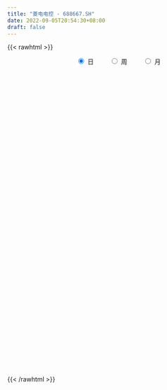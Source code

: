 ```yaml
---
title: "菱电电控 - 688667.SH"
date: 2022-09-05T20:54:30+08:00
draft: false
---
```

{{< rawhtml >}}
    <div style="text-align: center">
        <label style="padding: 1rem;"><input style="margin-right: .5rem" type="radio" name="period" value="D" checked onclick="period_change(this)">日</label>
        <label style="padding: 1rem;"><input style="margin-right: .5rem" type="radio" name="period" value="W" onclick="period_change(this)">周</label>
        <label style="padding: 1rem;"><input style="margin-right: .5rem" type="radio" name="period" value="M" onclick="period_change(this)">月</label>
    </div>
    <div id="chart" style="height: 700px;"></div> 
    <script type="text/javascript">
        const D_v = [83062.87,38731.91,27242.84,22578.57,22275.54,16619.44,26295.69,25193.12,20826.69,11659.57,15206.66,19882.47,23488.96,14544.89,11887.47,14678.68,9202.84,6210.39,8823.14,10840.02,5930.04,11338.79,9019.17,8621.81,9186.19,15242.02,8904.04,6105.09,7535.55,6011.94,9050.65,6137.76,12866.43,15807.91,8404.51,10690.85,14941.95,11174.95,5249.96,4765.83,6447.83,5809.7,5090.44,8064.4,7043.35,8883.56,5814.82,5307.59,7412.63,4238.15,7232.01,9506.59,6952.05,6173.7,9024.76,11838.43,17291.93,20169.64,8026.82,8095.59,6667.42,10990.7,6588.0,9514.08,9578.6,9342.02,7679.97,7599.8,7443.29,7570.24,16611.39,11583.08,10055.47,9971.17,10267.0,11761.81,7017.27,9706.35,8349.54,5754.75,6865.23,7679.31,7766.38,3875.9,15594.75,4942.57,19813.0,5285.28,24636.66,16861.98,21235.55,16508.68,18425.25,11705.78,11246.49,9467.06,11924.41,8306.04,9590.76,8784.86,9569.49,8852.73,6926.53,5412.96,12227.94,10014.97,4753.33,8926.35,5471.52,5369.03,8969.43,6254.76,11001.33,9430.23,12262.06,21047.36,9532.47,6153.41,7990.65,3463.07,3724.93,4360.95,10277.96,8457.02,8461.71,6341.97,9592.4,5405.01,3645.75,3379.59,5036.85,2722.4,2068.01,3797.58,4268.1,4592.15,2267.52,3653.15,2375.15,1795.38,2483.72,5656.86,4809.94,8754.34,4468.01,8127.35,6470.82,2776.12,2508.82,2187.34,5639.76,5220.76,6731.01,9719.33,10359.89,7765.58,4986.71,4414.93,6612.04,5803.14,13145.31,8875.97,10693.76,6240.08,8437.22,7717.27,8332.09,8336.71,3746.41,7191.02,6007.59,4698.23,3127.93,2503.92,4545.16,4669.7,2706.5,3180.23,3602.49,3842.63,10440.61,8747.02,9941.87,5035.49,4680.36,2518.75,3553.11,2708.49,4131.09,3103.57,2901.94,5760.82,4913.28,3819.11,5449.59,2855.12,3267.81,4180.73,7366.61,5067.42,4573.16,5538.0,4660.41,2763.52,5533.31,3605.43,2997.43,7052.17,5775.67,4184.83,5349.33,4985.08,4321.54,5488.72,5740.77,4993.97,3545.35,3182.24,1951.8,3772.0,3714.0,2552.86,1934.97,4053.24,2025.68,2050.69,3472.4,2001.17,1514.48,3881.77,3468.69,4958.19,6758.53,11739.04,6011.29,3214.56,4167.39,3935.86,4465.78,7478.72,5695.05,3925.74,2900.26,4652.15,11894.21,13732.74,17114.96,6079.01,9648.64,6656.03,3202.7,3775.82,3714.46,2433.09,3779.94,10786.77,8410.11,8455.99,4778.32,3303.98,7806.07,6369.78,3367.47,2465.21,2852.52,6864.76,7965.47,4377.34,3951.01,2940.58,2538.26,4268.91,7522.85,5042.66,6709.03,8633.46,6966.04,2784.97,4976.55,5271.11,9358.97,7040.95,7827.78,11290.28,8589.46,5148.34,5050.43,3690.03,5425.7,19236.85,8534.3,5813.13,6245.5,4363.27,5202.83,5600.59,8027.4,10409.62,9098.51,11894.38,4631.57,8157.2,6703.67,4921.72,9949.87,5853.4,6522.6,7835.5,7508.24,10501.51,8094.4,6495.34,5259.08,7290.19,6193.24,8984.94,4495.71,9944.07,5340.65,4349.74,5861.08,5189.69,5080.36,4760.88,3351.28,8136.89,7145.86,14251.62,13724.52,12373.69,14164.86,6922.42,10588.39,7332.03,6058.62,7212.17,3576.65,10825.0,10781.61,11081.25,5394.6,7120.72,8456.01,6559.71,3578.01,5401.62,6712.47,6497.8,5084.06,13612.53,8058.63,22581.75,17571.24,8474.79,11420.19,7256.47,6389.33,14240.74,7976.32,11346.12,6924.96,7088.41,5311.26]
const D_histogram = [0.0,-1.3727179487,-2.2333269633,-2.584266938,-2.5984892551,-2.1690808979,-0.7574021721,-0.116337366,-0.1894537132,0.0362591419,0.1840013436,0.7322814333,1.4501460145,1.9551210318,2.0570551909,2.7278833059,2.8842701854,2.8106570463,2.0963884998,1.423582178,0.7219965399,-0.0748138021,-0.2984169462,-0.7176821559,-0.6788420348,-0.1210629159,-0.1068271189,-0.250619834,-0.3270848877,-0.36999806,-0.2343499366,0.1074720884,0.2872164937,0.8517980881,1.0906202574,1.3604227754,0.5474987182,-0.2772773128,-0.9181950345,-1.1848213883,-1.7100748561,-1.770579724,-1.7636018415,-1.9550949177,-2.0503602514,-1.6180720988,-1.4305870156,-0.9691473203,-0.4403035164,-0.2762847248,0.0397499624,0.5448121674,1.0059799556,1.2504325215,0.9528234859,0.2733688524,-0.5721335342,-1.4090762484,-1.8234259857,-2.1161425865,-2.0986649153,-2.163694131,-1.992575262,-1.6363907189,-1.2627538528,-0.7640605886,-0.3658240195,-0.1520642783,0.0041329845,0.0171362834,0.4878614007,0.9580371413,1.2249008413,1.5434714882,1.4090023948,0.9293204427,0.6436665893,0.5652471499,0.6591077421,0.5858551884,0.6758455715,0.6934169989,0.4607940727,0.2758659294,-0.3149116802,-0.7403691907,-0.7503989652,-0.8449786857,0.3353568692,1.2438260449,1.815926283,2.4832158326,2.0188955478,1.7272197451,1.3936489142,1.2510691884,1.6431693907,1.7143020856,2.0418531998,2.321950266,2.1087959454,2.0861592818,1.7224327941,1.3342814057,1.709472132,1.7443784656,1.6386912217,0.8595655312,0.364758365,-0.023739056,-0.361559874,-0.4595459237,-0.0474743408,0.4987868192,1.6169439111,0.3464441924,-0.731247717,-1.3906141352,-2.0034037972,-2.3773645726,-2.7227523424,-2.5785577815,-1.6767171263,-1.0390655129,-0.8999185332,-1.0184792146,-1.4119213362,-1.7444889414,-1.7979590289,-1.9893217925,-1.6635103579,-1.3695331071,-1.1409834214,-1.1096035129,-1.4900157939,-1.8154613601,-2.1592851462,-2.1681272304,-1.9564987431,-1.806685753,-1.7491309387,-1.0789849637,-0.2987804205,0.5982564467,1.0772392619,1.6067777278,1.9955450062,2.1364962869,2.0071164562,1.947269535,2.0394699295,1.9373294301,1.7232531045,2.2076568932,2.9717942145,3.3538911229,3.4037641372,3.3014037284,2.9380944748,2.802015047,3.3917612918,3.639003001,3.9923773381,4.1721368273,4.012908993,3.3564226224,3.6562819303,2.8345959745,2.139176078,2.5047217606,2.8511523704,2.3593933473,1.8438597718,1.2200992119,1.2476525504,0.6006302597,-0.1430926932,-0.9604429088,-1.3168654877,-1.74050246,-3.2554210399,-2.7152373833,-3.3915913259,-3.5913187336,-3.3549496257,-3.2290648439,-3.227190261,-2.6703726124,-2.2929899271,-2.2404651946,-1.7382619224,-0.593667345,0.2273844425,0.3508958477,-0.2744822361,-0.7340402205,-1.5023289142,-2.2544990352,-2.3884879156,-3.1787273412,-4.0118947799,-3.6366074214,-3.7348241829,-3.5201060686,-3.7895846945,-3.2446736006,-2.7612351189,-1.4521392432,-0.0022827577,0.8509805682,0.6997102053,0.1548962384,0.0361821779,-0.2853997677,-0.805971762,-1.0641235529,-1.3377575759,-1.6024258409,-1.9064892527,-2.1690112802,-1.8960326841,-2.0676804208,-2.2854060224,-2.1771562802,-1.5060105113,-1.2413238531,-1.1856462541,-1.1144072416,-1.0958741011,-1.3207244429,-0.7956219082,-0.638575659,-0.2173903024,-0.2814735916,-0.2245163984,-0.19244665,-0.3673950324,-0.6627280943,-0.7510421211,-1.0695726734,-1.2707556911,-1.2043409034,-0.9875302245,-0.799164549,-0.2780253624,0.6158193277,1.6822446816,2.2227433227,3.1124065037,3.373296098,3.5556751666,3.2493458859,3.0340056227,2.5839549329,2.0600167071,2.5872271767,2.9101135966,2.8612037434,2.0807149675,1.3909528542,0.8127426679,-0.2727202329,-0.9363851384,-1.6146480457,-1.9092750683,-1.730499094,-1.0211146278,-0.7613196609,-0.4601596271,-0.5881531608,-0.8086030515,-1.3812046177,-1.9652265147,-1.7657107726,-1.8939222111,-1.3179563035,-0.6775356709,-0.2910343305,-0.2172994902,0.2460663716,1.2734095546,1.8437988017,2.5301878576,3.0382129505,3.5917015651,3.5429805587,3.5484360919,3.2839990554,3.3437046882,3.3979910613,3.0413443881,2.9347602592,3.0527319695,2.9843259578,2.5118974703,2.1779710384,2.545834697,3.1951013778,2.9608981922,2.4031202187,1.8117985563,2.2301728147,2.1465153863,1.7457728106,0.5461992171,-0.2647123513,-0.3211219588,-0.6003769631,-1.2872883595,-1.5289786901,-0.8876977399,-0.6384502073,-0.417427023,-0.7110199117,-1.3331273616,-1.9302089554,-2.4784581935,-2.8347140675,-2.9038205984,-2.782706411,-2.2437055509,-2.4487149,-2.5472373603,-2.5910198813,-2.5297505479,-1.6349089846,-0.8121678971,0.0025993832,1.1232013213,2.107432855,3.4054498715,3.7266718261,3.6655953902,3.5831106472,3.2536213548,2.7951255242,2.4195777973,2.4975656794,2.6579490157,2.2179722019,1.367379897,0.2543077812,-0.205443758,-0.7448696273,-1.225124616,-1.8828314987,-2.8637957741,-3.515893517,-3.6503560735,-3.98681824,-3.4773874028,-4.0519883511,-4.1983748968,-4.2333444027,-4.8130493412,-5.2799246068,-5.4844951072,-5.6526817282,-5.5140728146,-5.3839998785,-5.1906450541,-4.5436697092,-4.0724462049]
const D_fast = [0.0,-1.7158974359,-3.1348381912,-4.1318449005,-4.7956895314,-4.9085513986,-3.6862232159,-3.0742427512,-3.1947225267,-2.9599448862,-2.7662023486,-2.0348519006,-0.9544508157,0.0393044595,0.6555024163,2.0083013578,2.8857557837,3.5148069062,3.3246354846,3.0077247073,2.4866382041,1.6711244116,1.372917031,0.7742312823,0.6433608948,1.1708742847,1.158403302,0.9519556284,0.7937193527,0.6583066654,0.7353673046,1.1040573518,1.3556058804,2.1331369968,2.6446142305,3.2545224423,2.5784730648,1.6843777056,0.8139112252,0.2510795243,-0.7016926575,-1.2048424563,-1.6387650342,-2.3190318399,-2.9268872365,-2.8991171086,-3.0692787793,-2.850125914,-2.4313579893,-2.3364103789,-2.0104382011,-1.3691729542,-0.6565101771,-0.0994494809,-0.158852645,-0.7699650654,-1.7585008356,-2.9477126118,-3.8179188455,-4.639671093,-5.1468596506,-5.7528123991,-6.0798373456,-6.1327504821,-6.0748020793,-5.7671239623,-5.4603433981,-5.2845997264,-5.1273692175,-5.1100818477,-4.5173913802,-3.8077063543,-3.234617444,-2.5301789251,-2.3123974197,-2.5597492611,-2.6844864673,-2.6215941192,-2.3629565915,-2.289745348,-2.030793572,-1.8398678949,-1.9572923029,-2.0732539639,-2.7427594935,-3.3533093017,-3.5509388175,-3.8567632094,-2.5925884372,-1.3731627503,-0.3470809415,0.9410125662,0.9814161684,1.121545302,1.1363866996,1.3065742709,2.1094668209,2.6091750372,3.4471894514,4.3077740841,4.6218187498,5.1207219066,5.1876036175,5.1330225805,5.9355813398,6.4065822898,6.7105678513,6.1463335436,5.7427159687,5.3482837836,4.9200729972,4.7072004666,5.1074034643,5.778361329,7.3007543988,6.1168657281,4.8563618895,3.8493419374,2.7357013261,1.7673994076,0.7413235522,0.2408786678,0.7235400413,1.1014252765,1.0155926229,0.6424121379,-0.1040103178,-0.8727001583,-1.3756600031,-2.0643532148,-2.1544193696,-2.2028253956,-2.2595215652,-2.505542535,-3.2584587645,-4.0377696707,-4.9214147433,-5.4722886351,-5.7497848336,-6.0516432817,-6.4313712022,-6.0309714681,-5.32546203,-4.2788610511,-3.5305684204,-2.5993355226,-1.7116819927,-1.0366066403,-0.6642073569,-0.2372368943,0.3648309826,0.7470228407,0.9637597912,2.0000778033,3.5071636782,4.7277333673,5.6285474159,6.3515379392,6.7227523044,7.2871766382,8.7248632059,9.8818556655,11.233324337,12.4561180331,13.300117447,13.482736732,14.6966665225,14.5836295604,14.4230036834,15.4147298061,16.4739485085,16.5720378222,16.5174691897,16.1987334327,16.5381999088,16.0413351831,15.2618390569,14.2043781141,13.5187391633,12.659976576,10.3312027361,10.1925770469,8.6683252728,7.5707681817,6.9683998832,6.287018454,5.4820954716,5.3713199672,5.1754551707,4.6678636045,4.7355013962,5.7316791373,6.6095770354,6.8208124026,6.1268137597,5.4837457202,4.339874798,3.0240799181,2.2929690588,0.708047798,-1.1280933357,-1.6619578326,-2.6938806398,-3.3591890427,-4.5760638422,-4.8423211485,-5.0491914465,-4.1031303815,-2.6538445855,-1.5878361176,-1.5641789291,-2.0702688364,-2.1799373525,-2.57286924,-3.2949341748,-3.8191168539,-4.4271902708,-5.0924649961,-5.8731507211,-6.6779255686,-6.8789551435,-7.5675229855,-8.3566000926,-8.7926394205,-8.4979962794,-8.5436405845,-8.7843745491,-8.991737347,-9.2471727317,-9.8022041843,-9.4760071265,-9.4786047921,-9.1117670111,-9.2462186982,-9.2453906046,-9.2614325188,-9.5282296592,-9.9892447447,-10.2653193017,-10.8512430225,-11.370114963,-11.6047854011,-11.6348572782,-11.6462827401,-11.194649894,-10.146850372,-8.6598638477,-7.5636793759,-5.895914569,-4.7917009502,-3.7204030899,-3.2143958992,-2.6712347566,-2.4752967132,-2.4842307623,-1.3102134986,-0.2597986794,0.4065924031,0.1462823692,-0.1957415305,-0.5707660499,-1.724409009,-2.622170199,-3.7040951177,-4.4760409074,-4.7298897066,-4.2757838974,-4.2063188458,-4.0201987187,-4.2952305427,-4.7178311962,-5.6357339169,-6.7110624426,-6.9529743935,-7.5546663848,-7.3081895531,-6.8371528382,-6.5234100805,-6.5040001127,-5.979117658,-4.6334220863,-3.6020831388,-2.2831471186,-1.015568788,0.4358452179,1.2728693511,2.1654339073,2.7219966347,3.6176284396,4.521412578,4.9251020017,5.5522079377,6.4333626404,7.1110381181,7.2665839982,7.4771503259,8.4814726587,9.929514684,10.4355360465,10.4785381277,10.3401661043,11.3160835663,11.7690549846,11.8047556115,10.7417318223,9.864642166,9.7279520688,9.2986028238,8.2898693375,7.6659343344,8.0852908496,8.1749258304,8.2915922589,7.8202443923,6.8648551019,5.7852212693,4.6173574829,3.552423092,2.7573614115,2.1827989961,2.1608734685,1.3436853944,0.6083535941,-0.0831838973,-0.6543522009,-0.1682378837,0.4514612296,1.2668783556,2.668280624,4.1793703714,6.3287498559,7.581639767,8.4369621787,9.2502550974,9.7341711438,9.9744566941,10.2038034166,10.9061827186,11.7310533088,11.8455695455,11.3368222148,10.2873270444,9.7762145656,9.0505712895,8.2640351468,7.1356203894,5.4387071705,3.9076360484,2.8605844735,1.527417747,1.1675017335,-0.4200963026,-1.6160765725,-2.7093821791,-4.4923494529,-6.2792058702,-7.8549001473,-9.4362572004,-10.6761664904,-11.892093524,-12.9963999632,-13.4853420455,-14.0322300925]
const D_slow = [0.0,-0.3431794872,-0.901511228,-1.5475779625,-2.1972002763,-2.7394705007,-2.9288210438,-2.9579053853,-3.0052688136,-2.9962040281,-2.9502036922,-2.7671333339,-2.4045968302,-1.9158165723,-1.4015527746,-0.7195819481,0.0014855983,0.7041498599,1.2282469848,1.5841425293,1.7646416643,1.7459382137,1.6713339772,1.4919134382,1.3222029295,1.2919372005,1.2652304208,1.2025754623,1.1208042404,1.0283047254,0.9697172412,0.9965852634,1.0683893868,1.2813389088,1.5539939731,1.894099667,2.0309743465,1.9616550183,1.7321062597,1.4359009126,1.0083821986,0.5657372676,0.1248368072,-0.3639369222,-0.876526985,-1.2810450098,-1.6386917637,-1.8809785937,-1.9910544728,-2.060125654,-2.0501881635,-1.9139851216,-1.6624901327,-1.3498820023,-1.1116761309,-1.0433339178,-1.1863673013,-1.5386363634,-1.9944928599,-2.5235285065,-3.0481947353,-3.5891182681,-4.0872620836,-4.4963597633,-4.8120482265,-5.0030633737,-5.0945193785,-5.1325354481,-5.131502202,-5.1272181311,-5.0052527809,-4.7657434956,-4.4595182853,-4.0736504133,-3.7213998145,-3.4890697039,-3.3281530565,-3.1868412691,-3.0220643336,-2.8756005364,-2.7066391436,-2.5332848938,-2.4180863757,-2.3491198933,-2.4278478133,-2.612940111,-2.8005398523,-3.0117845237,-2.9279453064,-2.6169887952,-2.1630072245,-1.5422032663,-1.0374793794,-0.6056744431,-0.2572622146,0.0555050825,0.4662974302,0.8948729516,1.4053362516,1.9858238181,2.5130228044,3.0345626248,3.4651708234,3.7987411748,4.2261092078,4.6622038242,5.0718766296,5.2867680124,5.3779576037,5.3720228397,5.2816328712,5.1667463903,5.1548778051,5.2795745099,5.6838104876,5.7704215357,5.5876096065,5.2399560727,4.7391051234,4.1447639802,3.4640758946,2.8194364492,2.4002571677,2.1404907894,1.9155111561,1.6608913525,1.3079110184,0.8717887831,0.4222990258,-0.0750314223,-0.4909090118,-0.8332922885,-1.1185381439,-1.3959390221,-1.7684429706,-2.2223083106,-2.7621295971,-3.3041614047,-3.7932860905,-4.2449575287,-4.6822402634,-4.9519865044,-5.0266816095,-4.8771174978,-4.6078076823,-4.2061132504,-3.7072269988,-3.1731029271,-2.6713238131,-2.1845064293,-1.6746389469,-1.1903065894,-0.7594933133,-0.20757909,0.5353694636,1.3738422444,2.2247832787,3.0501342108,3.7846578295,4.4851615912,5.3331019142,6.2428526644,7.240946999,8.2839812058,9.287208454,10.1263141096,11.0403845922,11.7490335858,12.2838276053,12.9100080455,13.6227961381,14.2126444749,14.6736094179,14.9786342209,15.2905473584,15.4407049234,15.4049317501,15.1648210229,14.835604651,14.400479036,13.586623776,12.9078144302,12.0599165987,11.1620869153,10.3233495089,9.5160832979,8.7092857326,8.0416925796,7.4684450978,6.9083287991,6.4737633185,6.3253464823,6.3821925929,6.4699165548,6.4012959958,6.2177859407,5.8422037121,5.2785789533,4.6814569744,3.8867751391,2.8838014442,1.9746495888,1.0409435431,0.1609170259,-0.7864791477,-1.5976475478,-2.2879563276,-2.6509911384,-2.6515618278,-2.4388166858,-2.2638891344,-2.2251650748,-2.2161195304,-2.2874694723,-2.4889624128,-2.754993301,-3.089432695,-3.4900391552,-3.9666614684,-4.5089142884,-4.9829224594,-5.4998425647,-6.0711940702,-6.6154831403,-6.9919857681,-7.3023167314,-7.5987282949,-7.8773301053,-8.1512986306,-8.4814797413,-8.6803852184,-8.8400291331,-8.8943767087,-8.9647451066,-9.0208742062,-9.0689858687,-9.1608346268,-9.3265166504,-9.5142771807,-9.781670349,-10.0993592718,-10.4004444977,-10.6473270538,-10.847118191,-10.9166245316,-10.7626696997,-10.3421085293,-9.7864226986,-9.0083210727,-8.1649970482,-7.2760782565,-6.4637417851,-5.7052403794,-5.0592516462,-4.5442474694,-3.8974406752,-3.1699122761,-2.4546113402,-1.9344325983,-1.5866943848,-1.3835087178,-1.451688776,-1.6857850606,-2.0894470721,-2.5667658391,-2.9993906126,-3.2546692696,-3.4449991848,-3.5600390916,-3.7070773818,-3.9092281447,-4.2545292991,-4.7458359278,-5.187263621,-5.6607441737,-5.9902332496,-6.1596171673,-6.23237575,-6.2867006225,-6.2251840296,-5.9068316409,-5.4458819405,-4.8133349761,-4.0537817385,-3.1558563472,-2.2701112075,-1.3830021846,-0.5620024207,0.2739237513,1.1234215167,1.8837576137,2.6174476785,3.3806306709,4.1267121603,4.7546865279,5.2991792875,5.9356379617,6.7344133062,7.4746378543,8.0754179089,8.528367548,9.0859107517,9.6225395983,10.0589828009,10.1955326052,10.1293545174,10.0490740276,9.8989797869,9.577157697,9.1949130245,8.9729885895,8.8133760377,8.7090192819,8.531264304,8.1979824636,7.7154302247,7.0958156764,6.3871371595,5.6611820099,4.9655054071,4.4045790194,3.7924002944,3.1555909543,2.507835984,1.875398347,1.4666711009,1.2636291266,1.2642789724,1.5450793027,2.0719375165,2.9232999844,3.8549679409,4.7713667884,5.6671444502,6.480549789,7.17933117,7.7842256193,8.4086170392,9.0731042931,9.6275973436,9.9694423178,10.0330192631,9.9816583236,9.7954409168,9.4891597628,9.0184518881,8.3025029446,7.4235295654,6.510940547,5.514235987,4.6448891363,3.6318920485,2.5822983243,1.5239622236,0.3206998883,-0.9992812634,-2.3704050402,-3.7835754722,-5.1620936759,-6.5080936455,-7.805754909,-8.9416723363,-9.9597838876]
const D_data = [['2021-03-12', 125.0, 124.5, 118.9, 136.0],['2021-03-15', 116.0, 102.99, 99.99, 116.01],['2021-03-16', 100.1, 101.81, 99.01, 112.18],['2021-03-17', 98.0, 102.8, 96.78, 103.7],['2021-03-18', 105.19, 103.68, 103.68, 111.8],['2021-03-19', 103.6, 108.1, 101.33, 109.82],['2021-03-22', 108.48, 123.83, 107.07, 124.58],['2021-03-23', 123.0, 118.97, 116.68, 129.6],['2021-03-24', 120.0, 111.01, 110.0, 124.8],['2021-03-25', 108.08, 114.68, 108.01, 118.0],['2021-03-26', 113.0, 114.38, 109.04, 116.5],['2021-03-29', 114.0, 121.25, 107.0, 121.56],['2021-03-30', 122.0, 127.32, 120.01, 130.9],['2021-03-31', 128.57, 129.03, 126.2, 135.8],['2021-04-01', 129.48, 127.0, 124.2, 132.99],['2021-04-02', 126.13, 138.0, 126.1, 139.77],['2021-04-06', 137.4, 136.0, 130.03, 138.5],['2021-04-07', 135.3, 135.68, 133.38, 137.97],['2021-04-08', 135.98, 127.62, 126.53, 135.98],['2021-04-09', 127.88, 125.99, 120.0, 129.0],['2021-04-12', 123.6, 123.0, 122.0, 127.36],['2021-04-13', 122.31, 118.25, 116.11, 123.9],['2021-04-14', 118.99, 122.76, 117.3, 124.89],['2021-04-15', 121.17, 118.38, 115.2, 121.17],['2021-04-16', 119.24, 122.73, 117.7, 124.51],['2021-04-19', 122.11, 130.72, 121.6, 134.94],['2021-04-20', 129.72, 125.55, 122.55, 132.13],['2021-04-21', 123.55, 123.25, 121.37, 128.02],['2021-04-22', 123.88, 123.43, 119.33, 124.8],['2021-04-23', 121.07, 123.4, 120.21, 123.9],['2021-04-26', 122.0, 125.79, 121.5, 131.8],['2021-04-27', 128.7, 129.76, 121.37, 129.76],['2021-04-28', 135.0, 129.45, 125.55, 135.0],['2021-04-29', 128.55, 136.92, 128.5, 139.5],['2021-04-30', 135.6, 136.0, 133.38, 138.6],['2021-05-06', 136.11, 139.0, 134.36, 144.55],['2021-05-07', 138.5, 125.0, 124.08, 139.8],['2021-05-10', 124.45, 120.8, 118.0, 125.36],['2021-05-11', 118.98, 118.91, 118.04, 121.3],['2021-05-12', 118.03, 120.52, 116.02, 120.99],['2021-05-13', 119.11, 114.14, 114.0, 121.7],['2021-05-14', 114.18, 117.09, 111.22, 119.45],['2021-05-17', 115.88, 116.42, 115.01, 118.58],['2021-05-18', 116.0, 111.92, 111.48, 117.2],['2021-05-19', 112.28, 110.65, 109.88, 114.44],['2021-05-20', 112.86, 116.55, 111.14, 116.97],['2021-05-21', 119.0, 113.73, 113.02, 119.0],['2021-05-24', 113.5, 117.71, 112.01, 119.11],['2021-05-25', 117.01, 120.4, 116.5, 122.18],['2021-05-26', 118.77, 117.13, 117.01, 121.2],['2021-05-27', 117.11, 119.95, 116.53, 122.78],['2021-05-28', 120.0, 124.5, 119.11, 127.65],['2021-05-31', 125.0, 126.94, 122.8, 127.5],['2021-06-01', 126.0, 126.83, 124.42, 129.56],['2021-06-02', 126.69, 120.6, 120.02, 127.5],['2021-06-03', 120.05, 113.5, 113.08, 120.81],['2021-06-04', 113.7, 107.0, 105.11, 115.0],['2021-06-07', 106.09, 101.55, 100.13, 106.84],['2021-06-08', 101.56, 101.9, 100.5, 102.88],['2021-06-09', 102.0, 99.6, 99.11, 102.54],['2021-06-10', 100.0, 100.65, 99.6, 102.2],['2021-06-11', 101.0, 97.3, 96.8, 101.65],['2021-06-15', 97.0, 98.33, 96.89, 100.37],['2021-06-16', 97.7, 100.01, 97.7, 102.1],['2021-06-17', 100.01, 100.38, 97.27, 100.66],['2021-06-18', 100.0, 102.8, 99.02, 103.66],['2021-06-21', 102.8, 102.8, 101.11, 104.1],['2021-06-22', 102.1, 101.21, 100.0, 103.66],['2021-06-23', 101.5, 100.7, 98.5, 101.5],['2021-06-24', 100.1, 98.64, 97.71, 100.59],['2021-06-25', 98.64, 105.17, 98.02, 107.45],['2021-06-28', 106.0, 107.6, 105.3, 109.45],['2021-06-29', 106.81, 107.27, 105.2, 110.57],['2021-06-30', 107.0, 110.01, 105.71, 110.5],['2021-07-01', 111.11, 105.46, 105.05, 113.0],['2021-07-02', 105.5, 99.89, 99.7, 105.57],['2021-07-05', 99.03, 100.39, 98.91, 101.9],['2021-07-06', 100.3, 102.02, 97.0, 102.18],['2021-07-07', 101.35, 104.27, 100.0, 105.87],['2021-07-08', 104.9, 102.31, 101.83, 106.02],['2021-07-09', 101.51, 104.51, 100.67, 105.01],['2021-07-12', 105.01, 104.07, 102.33, 106.02],['2021-07-13', 104.15, 100.46, 99.01, 104.15],['2021-07-14', 100.29, 99.88, 99.58, 101.66],['2021-07-15', 99.6, 92.33, 90.97, 99.6],['2021-07-16', 91.3, 90.86, 89.82, 92.45],['2021-07-19', 91.01, 93.9, 84.34, 94.75],['2021-07-20', 92.53, 91.5, 90.51, 94.16],['2021-07-21', 90.81, 109.8, 90.19, 109.8],['2021-07-22', 110.99, 112.3, 108.0, 112.97],['2021-07-23', 114.9, 112.99, 112.3, 121.5],['2021-07-26', 113.5, 119.01, 111.15, 119.96],['2021-07-27', 117.0, 107.0, 104.0, 120.2],['2021-07-28', 106.9, 108.5, 104.01, 113.0],['2021-07-29', 111.83, 107.47, 106.58, 112.3],['2021-07-30', 105.55, 109.62, 105.05, 114.21],['2021-08-02', 110.59, 118.2, 110.59, 122.52],['2021-08-03', 117.02, 116.88, 115.06, 119.88],['2021-08-04', 115.07, 122.85, 115.07, 130.1],['2021-08-05', 121.18, 125.9, 120.46, 126.77],['2021-08-06', 125.9, 122.0, 119.02, 128.98],['2021-08-09', 122.0, 125.83, 117.4, 127.88],['2021-08-10', 124.15, 122.5, 121.0, 125.99],['2021-08-11', 120.1, 121.9, 119.38, 122.49],['2021-08-12', 121.9, 133.23, 121.09, 136.27],['2021-08-13', 135.24, 132.1, 130.56, 139.88],['2021-08-16', 134.39, 132.2, 127.87, 134.98],['2021-08-17', 130.5, 123.1, 121.94, 132.2],['2021-08-18', 121.51, 124.46, 121.02, 125.7],['2021-08-19', 123.0, 124.3, 121.21, 127.5],['2021-08-20', 124.33, 123.57, 119.0, 124.5],['2021-08-23', 125.0, 125.81, 123.0, 128.95],['2021-08-24', 124.8, 133.59, 121.1, 134.65],['2021-08-25', 132.95, 138.8, 130.05, 142.66],['2021-08-26', 138.92, 152.12, 136.72, 153.69],['2021-08-27', 134.64, 123.37, 122.0, 137.73],['2021-08-30', 123.0, 120.07, 118.0, 127.0],['2021-08-31', 122.12, 120.52, 118.1, 123.5],['2021-09-01', 120.56, 117.0, 112.92, 121.4],['2021-09-02', 117.0, 116.19, 114.88, 117.5],['2021-09-03', 113.35, 113.09, 112.59, 116.88],['2021-09-06', 113.82, 117.0, 113.38, 119.77],['2021-09-07', 118.5, 128.0, 115.55, 135.0],['2021-09-08', 128.0, 128.1, 128.0, 134.49],['2021-09-09', 132.09, 123.47, 122.09, 132.55],['2021-09-10', 120.2, 119.78, 117.06, 123.47],['2021-09-13', 118.21, 114.18, 113.01, 118.21],['2021-09-14', 113.79, 111.86, 111.19, 115.07],['2021-09-15', 113.54, 112.98, 109.1, 114.45],['2021-09-16', 113.5, 109.09, 109.09, 113.99],['2021-09-17', 111.46, 114.43, 106.68, 115.99],['2021-09-22', 113.32, 114.4, 112.2, 115.95],['2021-09-23', 113.4, 113.85, 113.13, 115.2],['2021-09-24', 113.67, 111.0, 108.3, 113.67],['2021-09-27', 111.0, 103.62, 102.05, 111.0],['2021-09-28', 102.58, 100.78, 100.11, 104.47],['2021-09-29', 100.98, 96.78, 96.5, 101.85],['2021-09-30', 96.78, 97.85, 95.8, 99.91],['2021-10-08', 98.86, 99.0, 97.8, 101.8],['2021-10-11', 99.19, 97.12, 96.9, 99.97],['2021-10-12', 97.33, 94.46, 93.3, 97.74],['2021-10-13', 95.59, 102.29, 95.1, 102.44],['2021-10-14', 101.22, 106.34, 100.0, 107.98],['2021-10-15', 106.14, 111.77, 102.18, 113.8],['2021-10-18', 113.3, 110.26, 109.12, 114.25],['2021-10-19', 111.83, 114.08, 111.0, 121.09],['2021-10-20', 115.44, 115.69, 110.8, 119.5],['2021-10-21', 116.62, 115.19, 113.01, 116.62],['2021-10-22', 113.38, 113.08, 111.05, 115.0],['2021-10-25', 113.07, 114.68, 110.68, 115.08],['2021-10-26', 114.66, 118.0, 114.66, 122.0],['2021-10-27', 115.74, 116.93, 112.0, 118.7],['2021-10-28', 115.0, 116.0, 113.0, 118.98],['2021-10-29', 116.01, 127.0, 115.0, 127.58],['2021-11-01', 126.0, 136.0, 125.38, 139.11],['2021-11-02', 136.03, 137.0, 131.0, 138.98],['2021-11-03', 136.65, 136.98, 134.02, 139.67],['2021-11-04', 136.82, 138.0, 135.0, 141.0],['2021-11-05', 138.67, 136.46, 135.01, 146.0],['2021-11-08', 132.55, 140.85, 132.55, 142.5],['2021-11-09', 139.57, 154.37, 138.22, 156.99],['2021-11-10', 155.0, 156.0, 152.99, 159.97],['2021-11-11', 154.58, 162.99, 151.33, 171.45],['2021-11-12', 163.6, 166.65, 160.72, 172.47],['2021-11-15', 167.89, 167.0, 162.0, 174.0],['2021-11-16', 167.0, 162.9, 154.11, 169.07],['2021-11-17', 165.0, 178.25, 162.39, 178.37],['2021-11-18', 175.8, 167.01, 161.3, 176.0],['2021-11-19', 168.73, 168.19, 164.0, 173.0],['2021-11-22', 167.0, 184.26, 167.0, 188.23],['2021-11-23', 183.89, 190.0, 181.0, 192.58],['2021-11-24', 190.02, 183.18, 179.67, 191.88],['2021-11-25', 183.0, 183.9, 179.6, 187.78],['2021-11-26', 183.88, 182.8, 181.18, 187.0],['2021-11-29', 181.9, 192.5, 175.78, 192.84],['2021-11-30', 195.0, 185.3, 180.0, 195.0],['2021-12-01', 182.36, 182.7, 180.18, 189.1],['2021-12-02', 180.0, 179.28, 178.7, 185.84],['2021-12-03', 179.46, 183.1, 179.46, 188.0],['2021-12-06', 184.55, 181.0, 180.05, 187.6],['2021-12-07', 183.72, 162.05, 158.21, 184.01],['2021-12-08', 162.05, 184.66, 162.05, 187.69],['2021-12-09', 185.11, 168.37, 163.62, 187.17],['2021-12-10', 168.37, 170.82, 164.56, 176.08],['2021-12-13', 173.73, 175.13, 166.25, 182.01],['2021-12-14', 175.0, 173.5, 170.62, 176.78],['2021-12-15', 172.01, 171.0, 166.0, 175.0],['2021-12-16', 172.7, 178.3, 170.75, 179.79],['2021-12-17', 180.21, 177.7, 173.0, 181.6],['2021-12-20', 176.0, 174.0, 170.78, 178.87],['2021-12-21', 177.0, 180.5, 173.19, 182.61],['2021-12-22', 187.0, 193.0, 182.8, 198.88],['2021-12-23', 195.0, 195.04, 187.01, 197.0],['2021-12-24', 196.0, 190.01, 188.27, 200.0],['2021-12-27', 189.6, 180.21, 176.01, 191.8],['2021-12-28', 176.66, 179.84, 172.07, 182.01],['2021-12-29', 177.84, 172.6, 168.0, 177.86],['2021-12-30', 172.21, 167.96, 166.19, 176.82],['2021-12-31', 166.34, 172.15, 162.3, 173.38],['2022-01-04', 170.6, 159.79, 158.38, 171.88],['2022-01-05', 159.0, 152.44, 150.61, 160.73],['2022-01-06', 152.39, 163.62, 150.04, 165.5],['2022-01-07', 163.62, 155.69, 155.44, 164.0],['2022-01-10', 154.78, 157.1, 152.0, 163.65],['2022-01-11', 154.8, 147.9, 146.35, 159.98],['2022-01-12', 149.8, 155.86, 149.8, 156.01],['2022-01-13', 156.28, 155.19, 151.2, 157.5],['2022-01-14', 156.06, 168.36, 153.32, 168.8],['2022-01-17', 167.47, 176.65, 164.78, 179.88],['2022-01-18', 177.0, 175.4, 171.0, 182.0],['2022-01-19', 173.0, 165.0, 160.2, 173.0],['2022-01-20', 164.98, 158.2, 155.33, 165.0],['2022-01-21', 159.92, 161.5, 156.01, 162.86],['2022-01-24', 155.0, 157.34, 153.33, 160.31],['2022-01-25', 156.0, 151.78, 148.0, 159.59],['2022-01-26', 151.8, 151.83, 147.29, 155.49],['2022-01-27', 152.5, 148.81, 145.2, 152.94],['2022-01-28', 149.27, 145.81, 144.0, 152.9],['2022-02-07', 147.65, 141.83, 140.2, 151.5],['2022-02-08', 142.4, 138.57, 135.0, 143.88],['2022-02-09', 138.39, 143.0, 134.52, 143.33],['2022-02-10', 143.0, 135.36, 135.26, 143.0],['2022-02-11', 133.44, 131.15, 131.0, 135.89],['2022-02-14', 130.71, 132.24, 126.69, 135.62],['2022-02-15', 134.6, 138.96, 132.39, 142.0],['2022-02-16', 139.01, 134.28, 133.0, 140.87],['2022-02-17', 132.3, 130.49, 130.2, 136.0],['2022-02-18', 128.51, 129.0, 128.01, 131.49],['2022-02-21', 130.68, 126.55, 126.26, 130.68],['2022-02-22', 126.6, 120.78, 118.81, 126.6],['2022-02-23', 120.39, 128.92, 120.39, 129.97],['2022-02-24', 128.0, 124.33, 121.5, 133.89],['2022-02-25', 127.75, 127.6, 119.37, 128.94],['2022-02-28', 127.31, 121.01, 117.65, 127.84],['2022-03-01', 118.0, 121.02, 118.0, 124.44],['2022-03-02', 121.0, 119.49, 116.3, 121.0],['2022-03-03', 117.98, 114.98, 113.9, 119.34],['2022-03-04', 113.95, 110.46, 109.86, 116.56],['2022-03-07', 110.5, 110.1, 108.39, 113.39],['2022-03-08', 111.4, 104.0, 102.7, 111.88],['2022-03-09', 107.74, 101.7, 99.08, 107.74],['2022-03-10', 104.02, 102.23, 101.5, 106.02],['2022-03-11', 101.82, 102.5, 98.12, 103.57],['2022-03-14', 102.5, 100.99, 99.93, 104.0],['2022-03-15', 101.0, 105.1, 100.0, 108.42],['2022-03-16', 108.0, 112.2, 105.18, 113.76],['2022-03-17', 114.45, 119.1, 114.45, 129.13],['2022-03-18', 122.45, 117.0, 115.0, 123.0],['2022-03-21', 117.66, 126.06, 115.0, 127.99],['2022-03-22', 126.34, 122.68, 121.03, 127.0],['2022-03-23', 123.25, 124.58, 119.39, 126.0],['2022-03-24', 122.8, 119.87, 118.34, 124.0],['2022-03-25', 119.0, 121.25, 119.0, 123.8],['2022-03-28', 119.83, 117.99, 117.34, 120.99],['2022-03-29', 118.64, 115.6, 114.1, 119.1],['2022-03-30', 117.26, 130.05, 116.25, 131.8],['2022-03-31', 127.33, 131.5, 125.64, 136.0],['2022-04-01', 129.0, 129.5, 125.04, 132.0],['2022-04-06', 128.73, 119.75, 118.51, 128.73],['2022-04-07', 120.0, 118.04, 117.88, 120.85],['2022-04-08', 115.0, 116.67, 107.65, 120.0],['2022-04-11', 115.5, 105.81, 104.0, 115.5],['2022-04-12', 104.0, 105.64, 103.15, 108.92],['2022-04-13', 102.03, 100.52, 100.28, 104.33],['2022-04-14', 101.29, 100.94, 99.0, 103.99],['2022-04-15', 100.97, 104.7, 94.9, 108.98],['2022-04-18', 104.23, 112.21, 102.0, 115.39],['2022-04-19', 112.14, 108.01, 107.0, 113.52],['2022-04-20', 108.01, 109.06, 106.0, 111.41],['2022-04-21', 108.99, 103.21, 102.0, 109.2],['2022-04-22', 103.5, 100.0, 99.06, 104.78],['2022-04-25', 98.01, 91.97, 90.8, 100.86],['2022-04-26', 94.42, 86.7, 84.03, 95.0],['2022-04-27', 86.09, 93.27, 83.01, 94.88],['2022-04-28', 92.25, 87.11, 85.3, 92.25],['2022-04-29', 88.5, 95.03, 87.51, 95.84],['2022-05-05', 92.0, 97.47, 92.0, 103.07],['2022-05-06', 95.0, 95.8, 92.55, 97.38],['2022-05-09', 95.0, 92.03, 91.6, 100.0],['2022-05-10', 92.19, 97.49, 92.19, 98.49],['2022-05-11', 99.19, 108.35, 99.19, 111.0],['2022-05-12', 105.16, 107.4, 102.2, 108.66],['2022-05-13', 104.05, 113.29, 104.05, 115.9],['2022-05-16', 115.6, 115.9, 113.39, 120.55],['2022-05-17', 114.8, 121.5, 111.0, 122.0],['2022-05-18', 120.5, 117.8, 117.09, 123.45],['2022-05-19', 114.3, 120.95, 113.3, 121.86],['2022-05-20', 119.25, 119.47, 117.8, 126.0],['2022-05-23', 118.75, 125.62, 117.47, 126.72],['2022-05-24', 131.9, 128.67, 127.3, 143.8],['2022-05-25', 128.99, 125.5, 122.8, 131.59],['2022-05-26', 126.35, 130.1, 124.01, 132.94],['2022-05-27', 129.17, 135.78, 129.17, 137.99],['2022-05-30', 136.0, 136.54, 133.41, 139.66],['2022-05-31', 133.6, 132.85, 132.01, 136.54],['2022-06-01', 132.86, 135.0, 132.0, 137.48],['2022-06-02', 133.0, 146.59, 132.6, 147.0],['2022-06-06', 145.5, 156.09, 145.49, 158.8],['2022-06-07', 154.38, 149.63, 143.03, 154.98],['2022-06-08', 152.0, 146.69, 140.67, 152.0],['2022-06-09', 145.0, 146.03, 142.3, 148.5],['2022-06-10', 146.0, 161.1, 143.59, 162.0],['2022-06-13', 161.03, 158.81, 154.11, 163.99],['2022-06-14', 153.1, 156.49, 148.02, 158.0],['2022-06-15', 156.05, 144.5, 144.03, 159.41],['2022-06-16', 143.8, 145.48, 142.2, 148.9],['2022-06-17', 142.22, 153.79, 142.0, 154.95],['2022-06-20', 155.3, 151.14, 150.0, 158.89],['2022-06-21', 152.09, 144.04, 140.0, 152.09],['2022-06-22', 144.77, 147.31, 144.77, 157.65],['2022-06-23', 149.0, 159.79, 145.31, 161.0],['2022-06-24', 163.01, 157.95, 155.02, 163.01],['2022-06-27', 161.0, 159.7, 153.0, 161.45],['2022-06-28', 158.1, 153.83, 152.07, 164.0],['2022-06-29', 152.5, 147.6, 147.0, 156.47],['2022-06-30', 147.52, 144.43, 141.51, 149.0],['2022-07-01', 143.53, 141.22, 141.0, 146.0],['2022-07-04', 141.13, 140.0, 132.51, 141.47],['2022-07-05', 140.0, 141.0, 137.0, 143.5],['2022-07-06', 138.08, 142.0, 136.65, 144.44],['2022-07-07', 144.84, 147.68, 139.0, 151.0],['2022-07-08', 149.11, 137.96, 137.03, 149.68],['2022-07-11', 136.0, 136.96, 133.0, 139.67],['2022-07-12', 138.02, 135.6, 132.03, 138.02],['2022-07-13', 134.0, 135.22, 133.02, 137.05],['2022-07-14', 135.02, 146.83, 135.02, 151.69],['2022-07-15', 147.8, 149.8, 146.01, 152.96],['2022-07-18', 150.74, 154.0, 149.09, 159.99],['2022-07-19', 155.22, 163.74, 153.85, 169.78],['2022-07-20', 162.5, 169.3, 162.5, 175.88],['2022-07-21', 167.17, 182.0, 167.0, 183.85],['2022-07-22', 178.77, 177.5, 173.1, 180.05],['2022-07-25', 178.94, 177.0, 171.25, 180.99],['2022-07-26', 177.02, 180.0, 168.0, 181.0],['2022-07-27', 176.0, 179.4, 170.28, 181.78],['2022-07-28', 179.4, 179.05, 174.5, 183.8],['2022-07-29', 179.92, 180.99, 175.35, 182.96],['2022-08-01', 178.0, 189.0, 178.0, 194.99],['2022-08-02', 186.0, 194.0, 179.0, 194.98],['2022-08-03', 193.0, 189.01, 180.13, 196.99],['2022-08-04', 186.11, 183.2, 180.35, 186.11],['2022-08-05', 183.2, 176.66, 174.0, 186.0],['2022-08-08', 174.76, 182.03, 169.51, 184.93],['2022-08-09', 182.57, 179.35, 176.85, 188.0],['2022-08-10', 179.45, 177.91, 176.5, 195.88],['2022-08-11', 182.0, 172.67, 172.42, 183.74],['2022-08-12', 172.0, 163.5, 162.83, 176.44],['2022-08-15', 163.07, 161.75, 159.01, 165.43],['2022-08-16', 163.22, 164.22, 159.1, 171.99],['2022-08-17', 166.66, 158.2, 152.02, 166.66],['2022-08-18', 158.2, 167.0, 155.7, 170.88],['2022-08-19', 159.26, 150.8, 147.11, 163.8],['2022-08-22', 144.0, 151.34, 142.02, 151.96],['2022-08-23', 149.97, 149.15, 145.0, 151.65],['2022-08-24', 148.33, 137.15, 135.9, 148.65],['2022-08-25', 135.81, 131.62, 130.02, 137.88],['2022-08-26', 133.3, 128.52, 127.18, 134.52],['2022-08-29', 126.09, 123.05, 122.66, 128.93],['2022-08-30', 125.03, 121.69, 121.0, 125.03],['2022-08-31', 121.24, 117.1, 115.75, 122.8],['2022-09-01', 116.51, 113.5, 111.23, 117.99],['2022-09-02', 113.96, 116.36, 113.23, 121.48],['2022-09-05', 117.29, 112.38, 111.55, 117.41]]
const W_v = [83062.87,127448.3,99181.73,84482.47,35076.39,44096.0,43798.64,52267.26,25632.8,33448.27,34896.57,33696.97,51280.87,53950.17,35022.7,46904.69,53638.53,37693.14,39858.91,87832.47,67353.26,48175.56,43435.13,33489.66,59995.74,30864.53,37899.61,27059.6,8587.99,14780.92,2375.15,23500.24,24351.12,29498.2,34139.15,44758.26,36569.7,23528.69,18704.08,38007.62,17591.8,20498.72,23119.86,19838.99,21951.86,24616.45,22951.05,13925.63,13603.18,20581.66,29068.14,24465.55,53473.07,26997.65,33865.9,15888.37,21919.74,21772.66,32176.91,9751.01,34475.36,33768.54,45255.48,23194.09,44191.28,33951.26,40434.99,32223.16,30685.23,28475.27,61437.11,34767.86,45203.18,30707.82,55834.77,51112.02,47576.55,5311.26]
const W_histogram = [0.0,-1.0466096866,-1.2445789888,0.2091758769,0.3476911035,0.2121905078,0.1623650621,0.9298257393,0.661097841,-0.0473160162,-0.7037020761,-0.3897218096,-1.2872311946,-2.3963182596,-2.6043877547,-2.4306229072,-2.5093059784,-2.1045797301,-2.5792302592,-1.2909005521,-0.5895135635,0.7136930609,2.1786614048,2.4743341124,2.5475769479,1.8284770438,1.7292667519,1.2514860061,0.6811482148,-0.5391646569,-1.1890770417,-0.70313257,-0.2604768841,0.9371759072,2.2585005251,4.9058668196,6.4060335002,7.9280126914,8.4525785638,7.502395134,6.8833245605,6.8350832384,5.2061980674,2.7494635573,1.7553771655,0.4798020954,-1.4699404096,-3.6709467927,-5.1073343107,-5.929671834,-7.3150015319,-8.3780640239,-7.7309681502,-6.6824105931,-5.1666905294,-4.7711190279,-5.0326139198,-5.2168125421,-5.3482479622,-5.0612192382,-3.4483849343,-1.8030270281,0.4270460593,2.5547327028,4.7370112608,5.4358102937,5.8877601928,4.814727483,3.6907655592,3.5490368546,5.0344417307,5.9053348823,5.8328967481,4.596189843,2.7134525264,-0.0930656617,-2.6854226092,-4.479502694]
const W_fast = [0.0,-1.3082621083,-1.8173761577,-0.3113273228,-0.0858893202,-0.168342289,-0.1775764692,0.8223406429,0.7188872048,-0.0013556564,-0.8336672354,-0.6171174213,-1.8364346049,-3.5446012348,-4.4037676686,-4.8376585479,-5.5436681137,-5.6650867979,-6.7845448918,-5.8189403227,-5.264931725,-3.7833018354,-1.7736681403,-0.8594119046,-0.1492748321,-0.4112554753,-0.0781490792,-0.2430583235,-0.6431090611,-1.998213097,-2.9453947422,-2.6352334131,-2.2576969482,-0.82575018,1.0601995692,4.9340325685,8.0357076241,11.5396899882,14.1774005016,15.1028158553,16.2045764219,17.8651059093,17.5377702553,15.7684016345,15.2131595341,14.0575349878,11.7403073804,8.6215642991,5.9083432035,3.6035877217,0.3895076408,-2.7680708572,-4.053717021,-4.6757621122,-4.4517146808,-5.2489229363,-6.7685713081,-8.256973066,-9.7254704767,-10.7037465622,-9.9530084918,-8.7584073427,-6.4215727405,-3.6552029212,-0.2886715481,1.7690800583,3.6929700056,3.8236191665,3.6223486326,4.3678791415,7.1118944503,9.4591213225,10.8449073753,10.757247931,9.552873746,6.7230891424,3.4593765426,0.5454207844]
const W_slow = [0.0,-0.2616524217,-0.5727971689,-0.5205031996,-0.4335804238,-0.3805327968,-0.3399415313,-0.1074850964,0.0577893638,0.0459603598,-0.1299651593,-0.2273956117,-0.5492034103,-1.1482829752,-1.7993799139,-2.4070356407,-3.0343621353,-3.5605070678,-4.2053146326,-4.5280397706,-4.6754181615,-4.4969948963,-3.9523295451,-3.333746017,-2.69685178,-2.2397325191,-1.8074158311,-1.4945443296,-1.3242572759,-1.4590484401,-1.7563177005,-1.932100843,-1.9972200641,-1.7629260873,-1.198300956,0.0281657489,1.629674124,3.6116772968,5.7248219378,7.6004207213,9.3212518614,11.030022671,12.3315721878,13.0189380772,13.4577823686,13.5777328924,13.21024779,12.2925110918,11.0156775142,9.5332595557,7.7045091727,5.6099931667,3.6772511292,2.0066484809,0.7149758486,-0.4778039084,-1.7359573884,-3.0401605239,-4.3772225144,-5.642527324,-6.5046235576,-6.9553803146,-6.8486187998,-6.2099356241,-5.0256828089,-3.6667302354,-2.1947901872,-0.9911083165,-0.0684169267,0.818842287,2.0774527196,3.5537864402,5.0120106272,6.161058088,6.8394212196,6.8161548041,6.1447991518,5.0249234783]
const W_data = [['2021-03-12', 125.0, 124.5, 118.9, 136.0],['2021-03-19', 116.0, 108.1, 96.78, 116.01],['2021-03-26', 108.48, 114.38, 107.07, 129.6],['2021-04-02', 114.0, 138.0, 107.0, 139.77],['2021-04-09', 137.4, 125.99, 120.0, 138.5],['2021-04-16', 123.6, 122.73, 115.2, 127.36],['2021-04-23', 122.11, 123.4, 119.33, 134.94],['2021-04-30', 122.0, 136.0, 121.37, 139.5],['2021-05-07', 136.11, 125.0, 124.08, 144.55],['2021-05-14', 124.45, 117.09, 111.22, 125.36],['2021-05-21', 115.88, 113.73, 109.88, 119.0],['2021-05-28', 113.5, 124.5, 112.01, 127.65],['2021-06-04', 125.0, 107.0, 105.11, 129.56],['2021-06-11', 106.09, 97.3, 96.8, 106.84],['2021-06-18', 97.0, 102.8, 96.89, 103.66],['2021-06-25', 102.8, 105.17, 97.71, 107.45],['2021-07-02', 106.0, 99.89, 99.7, 113.0],['2021-07-09', 99.03, 104.51, 97.0, 106.02],['2021-07-16', 105.01, 90.86, 89.82, 106.02],['2021-07-23', 91.01, 112.99, 84.34, 121.5],['2021-07-30', 113.5, 109.62, 104.0, 120.2],['2021-08-06', 110.59, 122.0, 110.59, 130.1],['2021-08-13', 122.0, 132.1, 117.4, 139.88],['2021-08-20', 134.39, 123.57, 119.0, 134.98],['2021-08-27', 125.0, 123.37, 121.1, 153.69],['2021-09-03', 123.0, 113.09, 112.59, 127.0],['2021-09-10', 113.82, 119.78, 113.38, 135.0],['2021-09-17', 118.21, 114.43, 106.68, 118.21],['2021-09-24', 113.32, 111.0, 108.3, 115.95],['2021-09-30', 111.0, 97.85, 95.8, 111.0],['2021-10-08', 98.86, 99.0, 97.8, 101.8],['2021-10-15', 99.19, 111.77, 93.3, 113.8],['2021-10-22', 113.3, 113.08, 109.12, 121.09],['2021-10-29', 113.07, 127.0, 110.68, 127.58],['2021-11-05', 126.0, 136.46, 125.38, 146.0],['2021-11-12', 132.55, 166.65, 132.55, 172.47],['2021-11-19', 167.89, 168.19, 154.11, 178.37],['2021-11-26', 167.0, 182.8, 167.0, 192.58],['2021-12-03', 181.9, 183.1, 175.78, 195.0],['2021-12-10', 184.55, 170.82, 158.21, 187.69],['2021-12-17', 173.73, 177.7, 166.0, 182.01],['2021-12-24', 176.0, 190.01, 170.78, 200.0],['2021-12-31', 189.6, 172.15, 162.3, 191.8],['2022-01-07', 170.6, 155.69, 150.04, 171.88],['2022-01-14', 154.78, 168.36, 146.35, 168.8],['2022-01-21', 167.47, 161.5, 155.33, 182.0],['2022-01-28', 155.0, 145.81, 144.0, 160.31],['2022-02-11', 147.65, 131.15, 131.0, 151.5],['2022-02-18', 130.71, 129.0, 126.69, 142.0],['2022-02-25', 130.68, 127.6, 118.81, 133.89],['2022-03-04', 127.31, 110.46, 109.86, 127.84],['2022-03-11', 110.5, 102.5, 98.12, 113.39],['2022-03-18', 102.5, 117.0, 99.93, 129.13],['2022-03-25', 117.66, 121.25, 115.0, 127.99],['2022-04-01', 119.83, 129.5, 114.1, 136.0],['2022-04-08', 128.73, 116.67, 107.65, 128.73],['2022-04-15', 115.5, 104.7, 94.9, 115.5],['2022-04-22', 104.23, 100.0, 99.06, 115.39],['2022-04-29', 98.01, 95.03, 83.01, 100.86],['2022-05-06', 92.0, 95.8, 92.0, 103.07],['2022-05-13', 95.0, 113.29, 91.6, 115.9],['2022-05-20', 115.6, 119.47, 111.0, 126.0],['2022-05-27', 118.75, 135.78, 117.47, 143.8],['2022-06-02', 136.0, 146.59, 132.0, 147.0],['2022-06-10', 145.5, 161.1, 140.67, 162.0],['2022-06-17', 161.03, 153.79, 142.0, 163.99],['2022-06-24', 155.3, 157.95, 140.0, 163.01],['2022-07-01', 161.0, 141.22, 141.0, 164.0],['2022-07-08', 141.13, 137.96, 132.51, 151.0],['2022-07-15', 136.0, 149.8, 132.03, 152.96],['2022-07-22', 150.74, 177.5, 149.09, 183.85],['2022-07-29', 178.94, 180.99, 168.0, 183.8],['2022-08-05', 178.0, 176.66, 174.0, 196.99],['2022-08-12', 174.76, 163.5, 162.83, 195.88],['2022-08-19', 163.07, 150.8, 147.11, 171.99],['2022-08-26', 144.0, 128.52, 127.18, 151.96],['2022-09-02', 126.09, 116.36, 111.23, 128.93],['2022-09-09', 117.29, 112.38, 111.55, 117.41]]
const M_v = [367609.22,201804.44,134626.66,211816.1,254766.59,200781.97,103506.77,79724.71,148210.66,108707.22,89358.35,59849.51,147675.28,100213.67,132816.49,159932.97,159861.18,216420.97,19324.63]
const M_histogram = [0.0,0.4448091168,0.1210873808,-1.1698855734,-1.9412273515,-1.6215134905,-2.7733702381,-1.4738442893,3.1576816344,5.0678792737,4.3189596407,2.0310518415,1.1459681604,-1.8129443777,-1.17143527,0.0212138453,3.0909030942,0.7586374279,-1.062845626]
const M_fast = [0.0,0.556011396,0.2625615052,-1.3208828424,-2.5775314584,-2.66319597,-4.5083952771,-3.5773304006,1.8436159317,5.0207833894,5.3516036666,3.5714588278,2.9728671868,-0.4392814457,-0.0906311556,1.1073214211,4.9497364436,2.8071301342,0.7199356738]
const M_slow = [0.0,0.1112022792,0.1414741244,-0.150997269,-0.6363041068,-1.0416824795,-1.735025039,-2.1034861113,-1.3140657027,-0.0470958843,1.0326440259,1.5404069863,1.8268990264,1.373662932,1.0808041145,1.0861075758,1.8588333493,2.0484927063,1.7827812998]
const M_data = [['2021-03-31', 125.0, 129.03, 96.78, 136.0],['2021-04-30', 129.48, 136.0, 115.2, 139.77],['2021-05-31', 136.11, 126.94, 109.88, 144.55],['2021-06-30', 126.0, 110.01, 96.8, 129.56],['2021-07-30', 111.11, 109.62, 84.34, 121.5],['2021-08-31', 110.59, 120.52, 110.59, 153.69],['2021-09-30', 120.56, 97.85, 95.8, 135.0],['2021-10-29', 98.86, 127.0, 93.3, 127.58],['2021-11-30', 126.0, 185.3, 125.38, 195.0],['2021-12-31', 182.36, 172.15, 158.21, 200.0],['2022-01-28', 170.6, 145.81, 144.0, 182.0],['2022-02-28', 147.65, 121.01, 117.65, 151.5],['2022-03-31', 118.0, 131.5, 98.12, 136.0],['2022-04-29', 129.0, 95.03, 83.01, 132.0],['2022-05-31', 92.0, 132.85, 91.6, 143.8],['2022-06-30', 132.86, 144.43, 132.0, 164.0],['2022-07-29', 143.53, 180.99, 132.03, 183.85],['2022-08-31', 178.0, 117.1, 115.75, 196.99],['2022-09-30', 116.51, 112.38, 111.23, 121.48]]
        const D_a = [null,null,null,96.78,null,null,null,null,null,null,null,null,null,null,null,139.77,null,null,null,null,null,null,null,115.2,null,null,null,null,null,null,null,null,null,null,null,144.55,null,null,null,null,null,null,null,null,109.88,null,null,null,null,null,null,null,null,129.56,null,null,null,null,null,null,null,96.8,null,null,null,null,null,null,null,null,null,null,null,null,113.0,null,null,null,null,null,null,null,null,null,null,null,84.34,null,null,null,null,null,null,null,null,null,null,null,null,null,null,null,null,null,null,139.88,null,null,null,null,119.0,null,null,null,153.69,null,null,null,null,null,null,null,null,null,null,null,null,null,null,null,null,null,null,null,null,null,null,null,null,null,93.3,null,null,null,null,null,null,null,null,null,null,null,null,null,null,null,null,null,null,null,null,null,null,null,null,null,null,null,null,null,null,null,null,null,null,195.0,null,null,null,null,null,null,null,null,null,null,166.0,null,null,null,null,null,null,200.0,null,null,null,null,null,null,null,null,null,null,146.35,null,null,null,null,182.0,null,null,null,null,null,null,null,null,null,null,null,null,null,null,null,null,null,null,null,null,null,null,null,null,null,null,null,null,null,null,null,null,98.12,null,null,null,129.13,null,null,null,null,null,null,null,null,null,null,null,null,null,null,null,null,null,null,null,null,null,null,null,null,null,null,83.01,null,null,null,null,null,null,null,null,null,null,null,null,null,null,null,143.8,null,null,null,null,null,132.0,null,null,null,null,null,null,163.99,null,null,null,null,null,null,null,null,null,null,null,null,null,null,null,null,null,null,null,null,132.03,null,null,null,null,null,null,null,null,null,null,null,null,null,null,null,196.99,null,null,null,null,null,null,null,null,null,null,null,null,null,null,null,null,null,null,null,null,111.23,null,null]
const W_a = [null,96.78,null,null,null,null,null,null,144.55,null,null,null,null,null,null,null,null,null,null,84.34,null,null,null,null,153.69,null,null,null,null,null,null,93.3,null,null,null,null,null,null,null,null,null,200.0,null,null,null,null,null,null,null,null,null,null,null,null,null,null,null,null,83.01,null,null,null,null,null,null,null,null,null,null,null,null,null,196.99,null,null,null,null,null]
const M_a = [null,null,null,null,null,null,null,null,null,200.0,null,null,null,83.01,null,null,null,null,null]
        const D_b = [[{ coord: ['2021-03-17', 139.77] }, { coord: ['2021-06-01', 115.2] }],[{ coord: ['2021-06-11', 113.0] }, { coord: ['2021-08-13', 96.8] }],[{ coord: ['2021-08-13', 139.88] }, { coord: ['2021-10-12', 119.0] }],[{ coord: ['2021-11-30', 195.0] }, { coord: ['2022-01-18', 166.0] }],[{ coord: ['2022-03-11', 129.13] }, { coord: ['2022-05-24', 98.12] }],[{ coord: ['2022-05-24', 143.8] }, { coord: ['2022-08-03', 132.03] }]]
const W_b = [[{ coord: ['2021-03-19', 144.55] }, { coord: ['2022-04-29', 96.78] }]]
const M_b = []
    </script>
{{< /rawhtml >}}